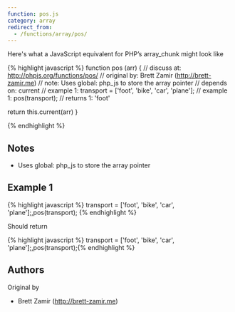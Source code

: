 ```yaml
---
function: pos.js
category: array
redirect_from:
  - /functions/array/pos/
---
```


<!-- WARNING! This file is auto generated by `npm run web:inject`, do not edit by hand -->

Here's what a JavaScript equivalent for PHP’s array_chunk might look like

{% highlight javascript %}
function pos (arr) {
  //  discuss at: http://phpjs.org/functions/pos/
  // original by: Brett Zamir (http://brett-zamir.me)
  //        note: Uses global: php_js to store the array pointer
  //  depends on: current
  //   example 1: transport = ['foot', 'bike', 'car', 'plane'];
  //   example 1: pos(transport);
  //   returns 1: 'foot'

  return this.current(arr)
}

{% endhighlight %}

## Notes
- Uses global: php_js to store the array pointer

## Example 1

{% highlight javascript %}
transport = ['foot', 'bike', 'car', 'plane'];,pos(transport);
{% endhighlight %}

Should return

{% highlight javascript %}
transport = ['foot', 'bike', 'car', 'plane'];,pos(transport);{% endhighlight %}


## Authors


Original by

- Brett Zamir (http://brett-zamir.me)

